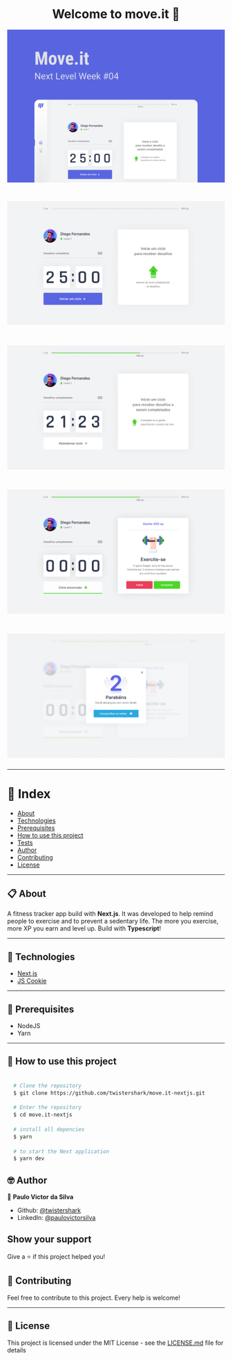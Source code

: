 <h1 align="center">Welcome to move.it 💪</h1>
<p align="center">
  <img alt="Capa" src="https://github.com/twistershark/move.it-nextjs/blob/main/docs/capa.png" />
</p>

<h1 align="center">
  <img alt="move.it" src="https://github.com/twistershark/move.it-nextjs/blob/main/docs/1.png" />
</h1>

<h1 align="center">
  <img alt="move.it" src="https://github.com/twistershark/move.it-nextjs/blob/main/docs/2.png" />
</h1>

<h1 align="center">
  <img alt="move.it" src="https://github.com/twistershark/move.it-nextjs/blob/main/docs/3.png" />
</h1>

<h1 align="center">
  <img alt="move.it" src="https://github.com/twistershark/move.it-nextjs/blob/main/docs/4.png" />
</h1>


---
# 📑 Index

- [About](#-about)
- [Technologies](#-technologies)
- [Prerequisites](#-prerequisites)
- [How to use this project](#-how-to-use-this-project)
- [Tests](#-run-tests)
- [Author](#-author)
- [Contributing](#-contributing)
- [License](#-license)
---

## 📋 About

A fitness tracker app build with **Next.js**. It was developed to help remind people to exercise and to prevent a sedentary life. The more you exercise, more XP you earn and level up.
Build with **Typescript**!


---

## 🚀 Technologies

- [Next.js](https://nextjs.org/)
- [JS Cookie](https://github.com/js-cookie/js-cookie)

---

## 🔧 Prerequisites

- NodeJS
- Yarn

---
## 🌟 How to use this project

```sh

  # Clone the repository
  $ git clone https://github.com/twistershark/move.it-nextjs.git

  # Enter the repository
  $ cd move.it-nextjs

  # install all depencies
  $ yarn

  # to start the Next application
  $ yarn dev

```


## 🤓 Author

👤 **Paulo Victor da Silva**

* Github: [@twistershark](https://github.com/twistershark)
* LinkedIn: [@paulovictorsilva](https://linkedin.com/in/paulovictorsilva)

## Show your support

Give a ⭐️ if this project helped you!

## 🤝 Contributing
Feel free to contribute to this project. Every help is welcome!

---

## 📃 License

This project is licensed under the MIT License - see the [LICENSE.md](LICENSE) file for details
